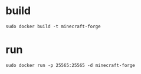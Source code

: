 
# build
```
sudo docker build -t minecraft-forge
```

# run
```
sudo docker run -p 25565:25565 -d minecraft-forge
```
